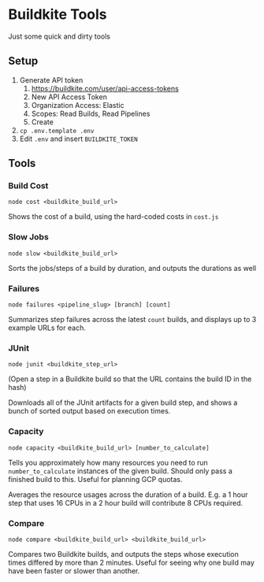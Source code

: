 # Buildkite Tools

Just some quick and dirty tools

## Setup

1. Generate API token
   1. https://buildkite.com/user/api-access-tokens
   2. New API Access Token
   3. Organization Access: Elastic
   4. Scopes: Read Builds, Read Pipelines
   5. Create
2. `cp .env.template .env`
3. Edit `.env` and insert `BUILDKITE_TOKEN`

## Tools

### Build Cost

`node cost <buildkite_build_url>`

Shows the cost of a build, using the hard-coded costs in `cost.js`

### Slow Jobs

`node slow <buildkite_build_url>`

Sorts the jobs/steps of a build by duration, and outputs the durations as well

### Failures

`node failures <pipeline_slug> [branch] [count]`

Summarizes step failures across the latest `count` builds, and displays up to 3 example URLs for each.

### JUnit

`node junit <buildkite_step_url>`

(Open a step in a Buildkite build so that the URL contains the build ID in the hash)

Downloads all of the JUnit artifacts for a given build step, and shows a bunch of sorted output based on execution times.

### Capacity

`node capacity <buildkite_build_url> [number_to_calculate]`

Tells you approximately how many resources you need to run `number_to_calculate` instances of the given build. Should only pass a finished build to this. Useful for planning GCP quotas.

Averages the resource usages across the duration of a build. E.g. a 1 hour step that uses 16 CPUs in a 2 hour build will contribute 8 CPUs required.

### Compare

`node compare <buildkite_build_url> <buildkite_build_url>`

Compares two Buildkite builds, and outputs the steps whose execution times differed by more than 2 minutes. Useful for seeing why one build may have been faster or slower than another.
